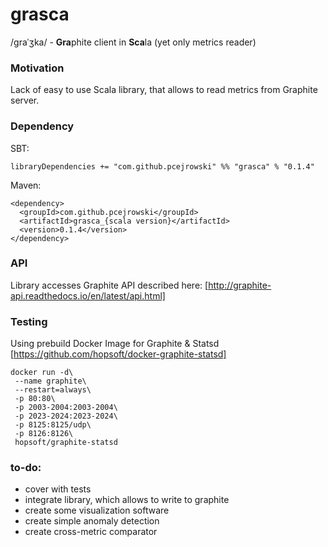 # grasca 

/ɡraˈʒka/ - **Gra**phite client in **Sca**la (yet only metrics reader) 

### Motivation
Lack of easy to use Scala library, that allows to read metrics from Graphite server.

### Dependency
SBT:
```
libraryDependencies += "com.github.pcejrowski" %% "grasca" % "0.1.4"
```
Maven:
```
<dependency>
  <groupId>com.github.pcejrowski</groupId>
  <artifactId>grasca_{scala version}</artifactId>
  <version>0.1.4</version>
</dependency>
```
 
### API
Library accesses Graphite API described here: [http://graphite-api.readthedocs.io/en/latest/api.html]

### Testing
Using prebuild Docker Image for Graphite & Statsd [https://github.com/hopsoft/docker-graphite-statsd]
```
docker run -d\
 --name graphite\
 --restart=always\
 -p 80:80\
 -p 2003-2004:2003-2004\
 -p 2023-2024:2023-2024\
 -p 8125:8125/udp\
 -p 8126:8126\
 hopsoft/graphite-statsd
```

### to-do:
* cover with tests
* integrate library, which allows to write to graphite
* create some visualization software
* create simple anomaly detection
* create cross-metric comparator
